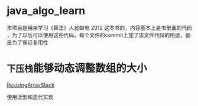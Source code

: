 # java_algo_learn
本项目是用来学习《算法》人民邮电 2012 这本书的，内容基本上是书里面的代码
，为了以后可以使用这些代码，每个文件的commit上加了该文件代码的用途，就是为了保证复用性


# `下压栈`能够动态调整数组的大小

[ResizingArrayStack](src/xyz/intellij/java/learn/algo/ch1/p1_3/ResizingArrayStack.java)

使用泛型和迭代实现
